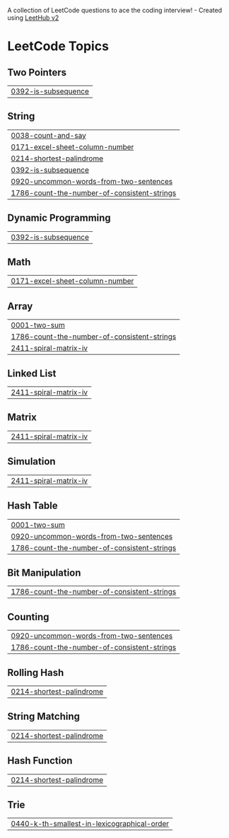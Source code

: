 A collection of LeetCode questions to ace the coding interview! - Created using [LeetHub v2](https://github.com/arunbhardwaj/LeetHub-2.0)
<!---LeetCode Topics Start-->
# LeetCode Topics
## Two Pointers
|  |
| ------- |
| [0392-is-subsequence](https://github.com/PriyanshuParihar-77/leetcode--solutions/tree/master/0392-is-subsequence) |
## String
|  |
| ------- |
| [0038-count-and-say](https://github.com/PriyanshuParihar-77/leetcode--solutions/tree/master/0038-count-and-say) |
| [0171-excel-sheet-column-number](https://github.com/PriyanshuParihar-77/leetcode--solutions/tree/master/0171-excel-sheet-column-number) |
| [0214-shortest-palindrome](https://github.com/PriyanshuParihar-77/leetcode--solutions/tree/master/0214-shortest-palindrome) |
| [0392-is-subsequence](https://github.com/PriyanshuParihar-77/leetcode--solutions/tree/master/0392-is-subsequence) |
| [0920-uncommon-words-from-two-sentences](https://github.com/PriyanshuParihar-77/leetcode--solutions/tree/master/0920-uncommon-words-from-two-sentences) |
| [1786-count-the-number-of-consistent-strings](https://github.com/PriyanshuParihar-77/leetcode--solutions/tree/master/1786-count-the-number-of-consistent-strings) |
## Dynamic Programming
|  |
| ------- |
| [0392-is-subsequence](https://github.com/PriyanshuParihar-77/leetcode--solutions/tree/master/0392-is-subsequence) |
## Math
|  |
| ------- |
| [0171-excel-sheet-column-number](https://github.com/PriyanshuParihar-77/leetcode--solutions/tree/master/0171-excel-sheet-column-number) |
## Array
|  |
| ------- |
| [0001-two-sum](https://github.com/PriyanshuParihar-77/leetcode--solutions/tree/master/0001-two-sum) |
| [1786-count-the-number-of-consistent-strings](https://github.com/PriyanshuParihar-77/leetcode--solutions/tree/master/1786-count-the-number-of-consistent-strings) |
| [2411-spiral-matrix-iv](https://github.com/PriyanshuParihar-77/leetcode--solutions/tree/master/2411-spiral-matrix-iv) |
## Linked List
|  |
| ------- |
| [2411-spiral-matrix-iv](https://github.com/PriyanshuParihar-77/leetcode--solutions/tree/master/2411-spiral-matrix-iv) |
## Matrix
|  |
| ------- |
| [2411-spiral-matrix-iv](https://github.com/PriyanshuParihar-77/leetcode--solutions/tree/master/2411-spiral-matrix-iv) |
## Simulation
|  |
| ------- |
| [2411-spiral-matrix-iv](https://github.com/PriyanshuParihar-77/leetcode--solutions/tree/master/2411-spiral-matrix-iv) |
## Hash Table
|  |
| ------- |
| [0001-two-sum](https://github.com/PriyanshuParihar-77/leetcode--solutions/tree/master/0001-two-sum) |
| [0920-uncommon-words-from-two-sentences](https://github.com/PriyanshuParihar-77/leetcode--solutions/tree/master/0920-uncommon-words-from-two-sentences) |
| [1786-count-the-number-of-consistent-strings](https://github.com/PriyanshuParihar-77/leetcode--solutions/tree/master/1786-count-the-number-of-consistent-strings) |
## Bit Manipulation
|  |
| ------- |
| [1786-count-the-number-of-consistent-strings](https://github.com/PriyanshuParihar-77/leetcode--solutions/tree/master/1786-count-the-number-of-consistent-strings) |
## Counting
|  |
| ------- |
| [0920-uncommon-words-from-two-sentences](https://github.com/PriyanshuParihar-77/leetcode--solutions/tree/master/0920-uncommon-words-from-two-sentences) |
| [1786-count-the-number-of-consistent-strings](https://github.com/PriyanshuParihar-77/leetcode--solutions/tree/master/1786-count-the-number-of-consistent-strings) |
## Rolling Hash
|  |
| ------- |
| [0214-shortest-palindrome](https://github.com/PriyanshuParihar-77/leetcode--solutions/tree/master/0214-shortest-palindrome) |
## String Matching
|  |
| ------- |
| [0214-shortest-palindrome](https://github.com/PriyanshuParihar-77/leetcode--solutions/tree/master/0214-shortest-palindrome) |
## Hash Function
|  |
| ------- |
| [0214-shortest-palindrome](https://github.com/PriyanshuParihar-77/leetcode--solutions/tree/master/0214-shortest-palindrome) |
## Trie
|  |
| ------- |
| [0440-k-th-smallest-in-lexicographical-order](https://github.com/PriyanshuParihar-77/leetcode--solutions/tree/master/0440-k-th-smallest-in-lexicographical-order) |
<!---LeetCode Topics End-->